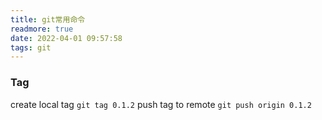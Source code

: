 ```yaml
---
title: git常用命令
readmore: true
date: 2022-04-01 09:57:58
tags: git
---
```


### Tag
create local tag
`git tag 0.1.2`
push tag to remote
`git push origin 0.1.2`

